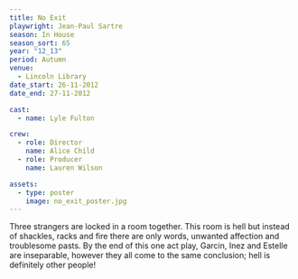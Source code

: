 ```yaml
---
title: No Exit
playwright: Jean-Paul Sartre
season: In House
season_sort: 65
year: "12_13"
period: Autumn
venue:
  - Lincoln Library
date_start: 26-11-2012
date_end: 27-11-2012

cast:
  - name: Lyle Fulton

crew:
  - role: Director
    name: Alice Child
  - role: Producer
    name: Lauren Wilson

assets:
  - type: poster
    image: no_exit_poster.jpg
---
```


Three strangers are locked in a room together. This room is hell but instead of shackles, racks and fire there are only words, unwanted affection and troublesome pasts. By the end of this one act play, Garcin, Inez and Estelle are inseparable, however they all come to the same conclusion; hell is definitely other people!
